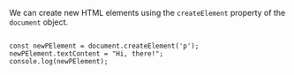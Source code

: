 We can create new HTML elements
using the `createElement` property
of the `document` object.

<codeblock language="javascript" type="lesson">
<code>
const newPElement = document.createElement('p');
newPElement.textContent = "Hi, there!";
console.log(newPElement);
</code>
</codeblock>